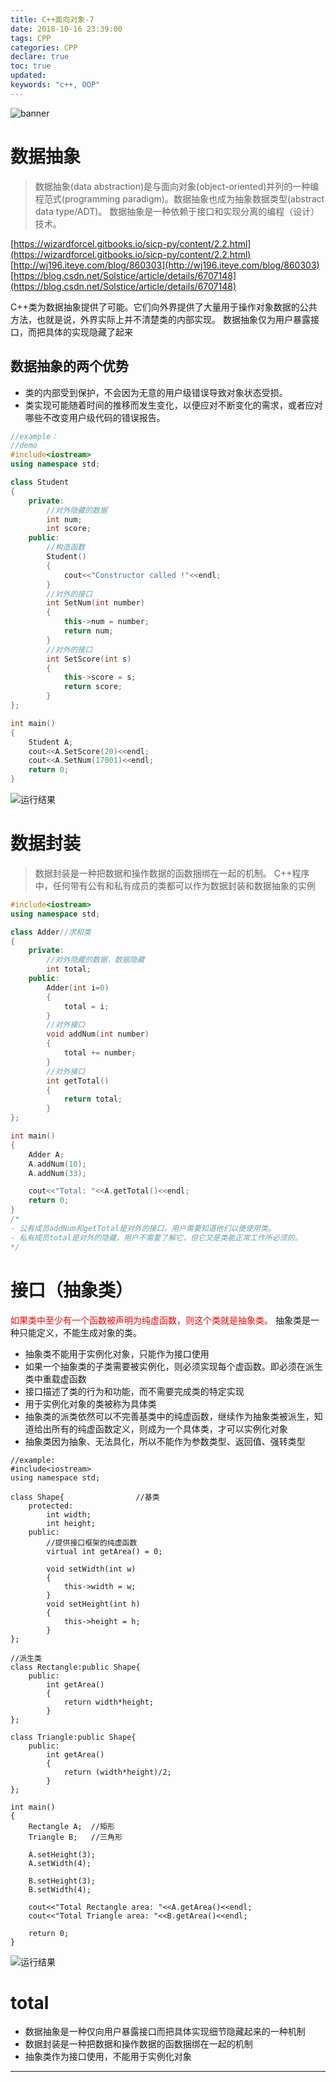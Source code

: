 ```yaml
---
title: C++面向对象-7
date: 2018-10-16 23:39:00
tags: CPP
categories: CPP
declare: true
toc: true
updated:
keywords: "c++, OOP"
---
```


![banner](https://i.imgur.com/wIL9Cmo.jpg)

# 数据抽象

>数据抽象(data abstraction)是与面向对象(object-oriented)并列的一种编程范式(programming paradigm)。数据抽象也成为抽象数据类型(abstract data type/ADT)。
>数据抽象是一种依赖于接口和实现分离的编程（设计）技术。

[https://wizardforcel.gitbooks.io/sicp-py/content/2.2.html](https://wizardforcel.gitbooks.io/sicp-py/content/2.2.html)
[http://wj196.iteye.com/blog/860303](http://wj196.iteye.com/blog/860303)
[https://blog.csdn.net/Solstice/article/details/6707148](https://blog.csdn.net/Solstice/article/details/6707148)

C++类为数据抽象提供了可能。它们向外界提供了大量用于操作对象数据的公共方法，也就是说，外界实际上并不清楚类的内部实现。
数据抽象仅为用户暴露接口，而把具体的实现隐藏了起来

<!-- more -->

## 数据抽象的两个优势

- 类的内部受到保护，不会因为无意的用户级错误导致对象状态受损。
- 类实现可能随着时间的推移而发生变化，以便应对不断变化的需求，或者应对哪些不改变用户级代码的错误报告。

```c++
//example：
//demo
#include<iostream>
using namespace std;

class Student
{
	private:
		//对外隐藏的数据
	    int num;
		int score;
	public:
		//构造函数
	    Student()
		{
			cout<<"Constructor called !"<<endl;
		}
		//对外的接口
		int SetNum(int number)
		{
			this->num = number;
		    return num;
		}
		//对外的接口
		int SetScore(int s)
		{
			this->score = s;
			return score;
		}
};

int main()
{
	Student A;
	cout<<A.SetScore(20)<<endl;
	cout<<A.SetNum(17001)<<endl;
	return 0;
}
```

![运行结果](https://i.imgur.com/USkfOBR.png)

# 数据封装

>数据封装是一种把数据和操作数据的函数捆绑在一起的机制。
C++程序中，任何带有公有和私有成员的类都可以作为数据封装和数据抽象的实例

```c++
#include<iostream>
using namespace std;

class Adder//求和类
{
	private:
		//对外隐藏的数据，数据隐藏
		int total;
	public:
	    Adder(int i=0)
		{
			total = i;
		}
		//对外接口
		void addNum(int number)
		{
			total += number;
		}
		//对外接口
		int getTotal()
		{
			return total;
		}
};

int main()
{
    Adder A;
    A.addNum(10);
    A.addNum(33);

    cout<<"Total: "<<A.getTotal()<<endl;
    return 0;
}
/*
- 公有成员addNum和getTotal是对外的接口，用户需要知道他们以便使用类。
- 私有成员total是对外的隐藏，用户不需要了解它，但它又是类能正常工作所必须的。
*/
```

# 接口（抽象类）

<font color="red">如果类中至少有一个函数被声明为纯虚函数，则这个类就是抽象类。</font>
抽象类是一种只能定义，不能生成对象的类。
* 抽象类不能用于实例化对象，只能作为接口使用
* 如果一个抽象类的子类需要被实例化，则必须实现每个虚函数。即必须在派生类中重载虚函数
* 接口描述了类的行为和功能，而不需要完成类的特定实现
* 用于实例化对象的类被称为具体类
* 抽象类的派类依然可以不完善基类中的纯虚函数，继续作为抽象类被派生，知道给出所有的纯虚函数定义，则成为一个具体类，才可以实例化对象
* 抽象类因为抽象、无法具化，所以不能作为参数类型、返回值、强转类型

```
//example:
#include<iostream>
using namespace std;

class Shape{                //基类
	protected:
		int width;
		int height;
	public:
		//提供接口框架的纯虚函数
		virtual int getArea() = 0;

		void setWidth(int w)
		{
			this->width = w;
		}
		void setHeight(int h)
		{
			this->height = h;
		}
};

//派生类
class Rectangle:public Shape{
	public:
		int getArea()
		{
			return width*height;
		}
};

class Triangle:public Shape{
	public:
		int getArea()
		{
			return (width*height)/2;
		}
};

int main()
{
	Rectangle A;  //矩形
	Triangle B;   //三角形

	A.setHeight(3);
	A.setWidth(4);

	B.setHeight(3);
	B.setWidth(4);

	cout<<"Total Rectangle area: "<<A.getArea()<<endl;
	cout<<"Total Triangle area: "<<B.getArea()<<endl;

	return 0;
}
```

![运行结果](https://i.imgur.com/7XBzj3e.png)

# total
* 数据抽象是一种仅向用户暴露接口而把具体实现细节隐藏起来的一种机制
* 数据封装是一种把数据和操作数据的函数捆绑在一起的机制
* 抽象类作为接口使用，不能用于实例化对象
---